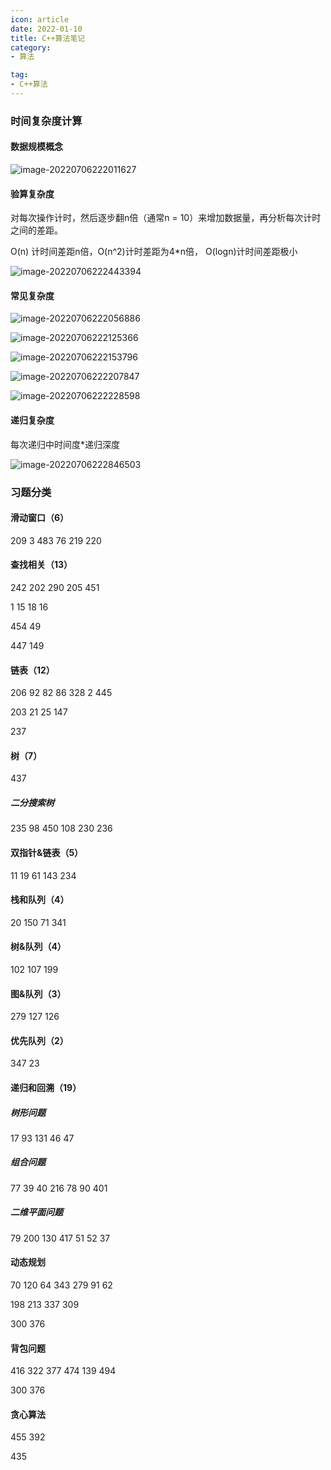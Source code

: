 ```yaml
---
icon: article
date: 2022-01-10
title: C++算法笔记
category:
- 算法

tag:
- C++算法
---
```


### 时间复杂度计算



#### 数据规模概念



![image-20220706222011627](./image-20220706222011627.png)

#### 验算复杂度



对每次操作计时，然后逐步翻n倍（通常n = 10）来增加数据量，再分析每次计时之间的差距。

O(n) 计时间差距n倍，O(n^2)计时差距为4*n倍， O(logn)计时间差距极小

![image-20220706222443394](./image-20220706222443394.png)



#### 常见复杂度



![image-20220706222056886](./image-20220706222056886.png)



![image-20220706222125366](./image-20220706222125366.png)



![image-20220706222153796](./image-20220706222153796.png)

![image-20220706222207847](./image-20220706222207847.png)





![image-20220706222228598](./image-20220706222228598.png)



#### 递归复杂度



每次递归中时间度*递归深度



![image-20220706222846503](./image-20220706222846503.png)





### 习题分类



#### 滑动窗口（6）

209 3 483 76 219 220

#### 查找相关（13）

242 202 290 205 451

1 15 18 16 	

454 49 

447 149 

#### 链表（12）

206 92 82 86 328 2 445 

203 21 25 147

237

#### 树（7）

437 

##### 二分搜索树

235 98 450 108 230 236

#### 双指针&链表（5）

11 19 61 143 234

#### 栈和队列（4）

20 150 71 341 

#### 树&队列（4）

102 107 199 

#### 图&队列（3）

279 127 126

#### 优先队列（2）

347 23

#### 递归和回溯（19）

##### 树形问题

17 93 131 46 47

##### 组合问题

77 39 40 216 78 90 401

##### 二维平面问题

79 200 130 417 51 52 37



#### 动态规划

70 120 64 343 279 91 62

198 213 337 309

300 376



#### 背包问题

416 322 377 474 139 494 

300 376



#### 贪心算法

455 392

435